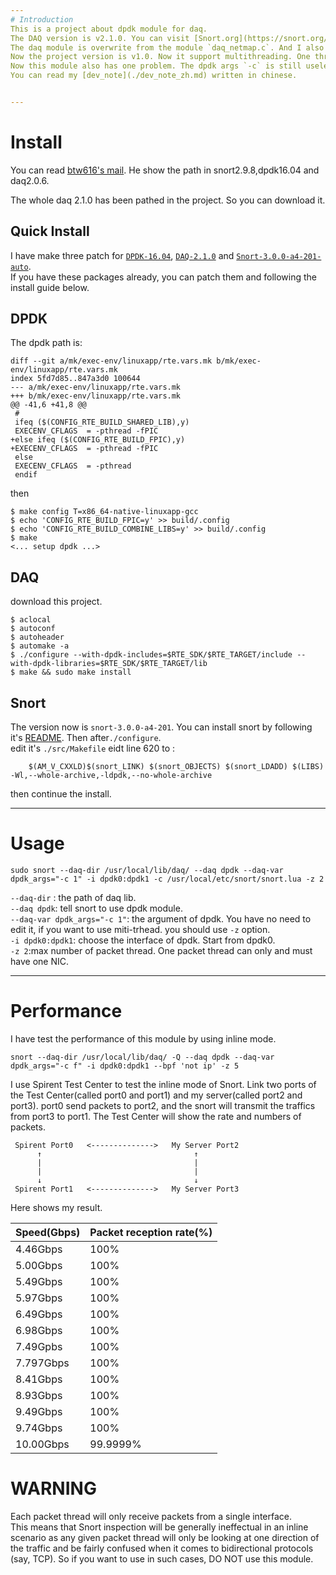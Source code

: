 ```yaml
---
# Introduction
This is a project about dpdk module for daq.  
The DAQ version is v2.1.0. You can visit [Snort.org](https://snort.org/downloads/#snort-3.0) to download the origin version about daq and snort++.  
The daq module is overwrite from the module `daq_netmap.c`. And I also refer to [btw616's project](https://github.com/btw616/daq-dpdk) and [his mail](https://sourceforge.net/p/snort/mailman/message/35162409/) for how to use the new daq module in snort.  
Now the project version is v1.0. Now it support multithreading. One thread can only get packets from one port. I have tested this module and got a good performance now.
Now this module also has one problem. The dpdk args `-c` is still useless as the main controllor of thread is snort not daq. I'll try to slove this problem.
You can read my [dev_note](./dev_note_zh.md) written in chinese.


---
```

# Install

You can read [btw616's mail](https://sourceforge.net/p/snort/mailman/message/35162409/). He show the path in snort2.9.8,dpdk16.04 and daq2.0.6.

The whole daq 2.1.0 has been pathed in the project. So you can download it.
## Quick Install
I have make three patch for [`DPDK-16.04`](./dpdk.patch), [`DAQ-2.1.0`](./daq.patch) and [`Snort-3.0.0-a4-201-auto`](./snort.patch).   
If you have these packages already, you can patch them and following the install guide below.

## DPDK 
The dpdk path is:
```
diff --git a/mk/exec-env/linuxapp/rte.vars.mk b/mk/exec-env/linuxapp/rte.vars.mk
index 5fd7d85..847a3d0 100644
--- a/mk/exec-env/linuxapp/rte.vars.mk
+++ b/mk/exec-env/linuxapp/rte.vars.mk
@@ -41,6 +41,8 @@
 #
 ifeq ($(CONFIG_RTE_BUILD_SHARED_LIB),y)
 EXECENV_CFLAGS  = -pthread -fPIC
+else ifeq ($(CONFIG_RTE_BUILD_FPIC),y)
+EXECENV_CFLAGS  = -pthread -fPIC
 else
 EXECENV_CFLAGS  = -pthread
 endif
```

then 
```shell
$ make config T=x86_64-native-linuxapp-gcc
$ echo 'CONFIG_RTE_BUILD_FPIC=y' >> build/.config
$ echo 'CONFIG_RTE_BUILD_COMBINE_LIBS=y' >> build/.config
$ make
<... setup dpdk ...>
```
## DAQ
download this project.
```
$ aclocal
$ autoconf
$ autoheader
$ automake -a
$ ./configure --with-dpdk-includes=$RTE_SDK/$RTE_TARGET/include --with-dpdk-libraries=$RTE_SDK/$RTE_TARGET/lib
$ make && sudo make install
```

## Snort
The version now is `snort-3.0.0-a4-201`.
You can install snort by following it's [README](https://github.com/snortadmin/snort3/blob/master/README.md).
Then after`./configure`.  
edit it's `./src/Makefile`
eidt line 620 to :
```
	$(AM_V_CXXLD)$(snort_LINK) $(snort_OBJECTS) $(snort_LDADD) $(LIBS) -Wl,--whole-archive,-ldpdk,--no-whole-archive
```

then continue the install.

---
# Usage
```
sudo snort --daq-dir /usr/local/lib/daq/ --daq dpdk --daq-var dpdk_args="-c 1" -i dpdk0:dpdk1 -c /usr/local/etc/snort/snort.lua -z 2
```
`--daq-dir` : the path of daq lib.  
`--daq dpdk`: tell snort to use dpdk module.  
`--daq-var dpdk_args="-c 1"`: the argument of dpdk. You have no need to edit it, if you want to use miti-trhead. you should use `-z` option.  
`-i dpdk0:dpdk1`: choose the interface of dpdk. Start from dpdk0.  
`-z 2`:max number of packet thread. One packet thread can only and must have one NIC.  

---
# Performance

I have test the performance of this module by using inline mode.
```
snort --daq-dir /usr/local/lib/daq/ -Q --daq dpdk --daq-var dpdk_args="-c f" -i dpdk0:dpdk1 --bpf 'not ip' -z 5
```

I use Spirent Test Center to test the inline mode of Snort. Link two ports of the Test Center(called port0 and port1) and my server(called port2 and port3).
port0 send packets to port2, and the snort will transmit the traffics from port3 to port1. The Test Center will show the rate and numbers of packets.


```
 Spirent Port0   <-------------->   My Server Port2
	  ↑                                  ↑
	  |                                  |
	  |                                  |
	  ↓                                  ↓
 Spirent Port1   <-------------->   My Server Port3
```

Here shows my result.

Speed(Gbps)|Packet reception rate(%)
---|---
4.46Gbps|100%
5.00Gbps|100%
5.49Gbps|100%
5.97Gbps|100%
6.49Gbps|100%
6.98Gbps|100%
7.49Gpbs|100%
7.797Gbps|100%
8.41Gbps|100%
8.93Gbps|100%
9.49Gbps|100%
9.74Gbps|100%
10.00Gbps|99.9999%

# WARNING
Each packet thread will only receive packets from a single interface.  
This means that Snort inspection will be generally ineffectual in an inline scenario as any given packet thread will only be looking at one direction of the traffic and be fairly confused when it comes to bidirectional protocols (say, TCP).
So if you want to use in such cases, DO NOT use this module.